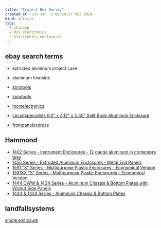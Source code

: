 ```yaml
---
title: "Project Box Survey"
created_at: Sun Jan  5 09:54:37 MST 2014
kind: article
tags:
  - chipamp
  - diy_electronics
  - electronics_enclosures
---
```


## ebay search terms

* extruded aluminum project case
* aluminum heatsink

* [zorotools](http://www.zorotools.com/g/Enclosure/00010556/)
* [zorotools](http://www.zorotools.com/g/Enclosures-Aluminum/00102653/)
* [mcmelectronics](http://www.mcmelectronics.com/product/BUD-INDUSTRIES-AC-423-/28-8621)
* [circuitspecialists 6.0" x 4.12" x 2.45" Split Body Aluminum Enclosure](http://www.circuitspecialists.com/4012h-6.html)
* [frontpanelexpress](http://www.frontpanelexpress.com/)

## Hammond

* [1402 Series - Instrument Enclosures - 12 gauge aluminum in contempra grey](http://www.hammondmfg.com/dwg10.htm)
* [1455 Series - Extruded Aluminum Enclosures - Metal End Panels](http://www.hammondmfg.com/1455.htm)
* [1591 "S" Series - Multipurpose Plastic Enclosures - Economical Version](http://www.hammondmfg.com/dwg2p.htm)
* [1591XX "S" Series - Multipurpose Plastic Enclosures - Economical Version](http://www.hammondmfg.com/dwg2XXS.htm)
* [1444 CWW & 1434 Series - Aluminum Chassis & Bottom Plates with Walnut Side Panels](http://www.hammondmfg.com/dwg21CWW.htm)
* [1444 & 1434 Series - Aluminum Chassis & Bottom Plates](http://www.hammondmfg.com/dwg21.htm)

## landfallsystems

<a href="https://landfallsystems.com/?content=products/single" target="_blank">single enclosure</a>


<!--
html boilerplate
<a href="" target="_blank"></a>
<img src="" width="400px">
<ul>
  <li></li>
</ul>
<pre>
</pre>
<pre><code>
</code></pre>
-->

